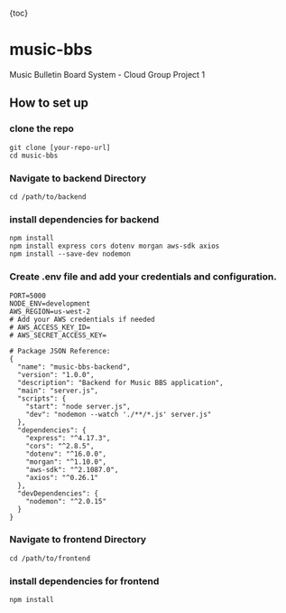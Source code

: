 {toc}

# music-bbs
Music Bulletin Board System - Cloud Group Project 1

## How to set up

### clone the repo

```
git clone [your-repo-url]
cd music-bbs
```

### Navigate to backend Directory

`cd /path/to/backend`

### install dependencies for backend

```
npm install
npm install express cors dotenv morgan aws-sdk axios
npm install --save-dev nodemon
```

### Create .env file and add your credentials and configuration. 

```
PORT=5000
NODE_ENV=development
AWS_REGION=us-west-2
# Add your AWS credentials if needed
# AWS_ACCESS_KEY_ID=
# AWS_SECRET_ACCESS_KEY=

# Package JSON Reference: 
{
  "name": "music-bbs-backend",
  "version": "1.0.0",
  "description": "Backend for Music BBS application",
  "main": "server.js",
  "scripts": {
    "start": "node server.js",
    "dev": "nodemon --watch './**/*.js' server.js"
  },
  "dependencies": {
    "express": "^4.17.3",
    "cors": "^2.8.5",
    "dotenv": "^16.0.0",
    "morgan": "^1.10.0",
    "aws-sdk": "^2.1087.0",
    "axios": "^0.26.1"
  },
  "devDependencies": {
    "nodemon": "^2.0.15"
  }
}
```

### Navigate to frontend Directory

`cd /path/to/frontend`

### install dependencies for frontend

`npm install`
